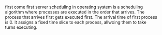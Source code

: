 first come first server scheduling in operating system is a scheduling algorithm where processes are executed in the order that arrives.
The process that arrives first gets executed first.
The arrival time of first process is 0.
It assigns a fixed time slice to each process, allwoing them to take turns executing.
